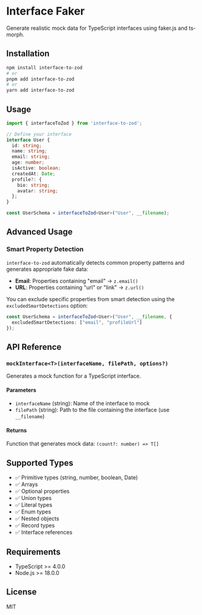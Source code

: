 # Interface Faker

Generate realistic mock data for TypeScript interfaces using faker.js and ts-morph.

## Installation

```bash
npm install interface-to-zod
# or
pnpm add interface-to-zod
# or
yarn add interface-to-zod
```

## Usage

```typescript
import { interfaceToZod } from 'interface-to-zod';

// Define your interface
interface User {
  id: string;
  name: string;
  email: string;
  age: number;
  isActive: boolean;
  createdAt: Date;
  profile?: {
    bio: string;
    avatar: string;
  };
}

const UserSchema = interfaceToZod<User>("User", __filename);
```

## Advanced Usage

### Smart Property Detection

`interface-to-zod` automatically detects common property patterns and generates appropriate fake data:

- **Email**: Properties containing "email" → `z.email()`
- **URL**: Properties containing "url" or "link" → `z.url()`

You can exclude specific properties from smart detection using the `excludedSmartDetections` option:

```typescript
const UserSchema = interfaceToZod<User>("User", __filename, {
  excludedSmartDetections: ["email", "profileUrl"]
});
```

## API Reference

### `mockInterface<T>(interfaceName, filePath, options?)`

Generates a mock function for a TypeScript interface.

#### Parameters

- `interfaceName` (string): Name of the interface to mock
- `filePath` (string): Path to the file containing the interface (use `__filename`)

#### Returns

Function that generates mock data: `(count?: number) => T[]`

## Supported Types

- ✅ Primitive types (string, number, boolean, Date)
- ✅ Arrays
- ✅ Optional properties
- ✅ Union types
- ✅ Literal types
- ✅ Enum types
- ✅ Nested objects
- ✅ Record types
- ✅ Interface references

## Requirements

- TypeScript >= 4.0.0
- Node.js >= 18.0.0

## License

MIT
